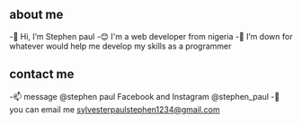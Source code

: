## about me

-👋 Hi, I’m Stephen paul
-😊 I'm a web developer from nigeria
-💞️ I’m down for whatever would help me develop my skills as a programmer

## contact me

-📫 message @stephen paul Facebook and Instagram @stephen_paul
-📧 you can email me sylvesterpaulstephen1234@gmail.com

<!---
webdev-steve01/webdev-steve01 is a ✨ special ✨ repository because its `README.md` (this file) appears on your GitHub profile.
You can click the Preview link to take a look at your changes.
--->
